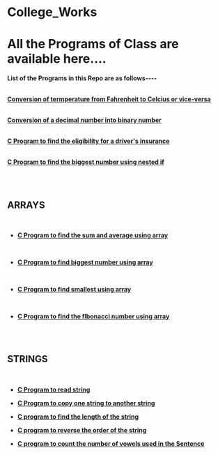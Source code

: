 # College_Works
<h1><b>All the Programs of Class are available here.... </b></h1>


**List of the Programs in this Repo are as follows----**
<br><br>


[**Conversion of termperature from Fahrenheit to Celcius or vice-versa**](https://github.com/Rashob/College_Works/blob/master/CONVERSION_OF_TEMP.C)
<br>
<br>

[**Conversion of a decimal number into binary number**](https://github.com/Rashob/College_Works/blob/master/CONVERSION_OF_TEMP.C)
<br>
<br>

[**C Program to find the eligibility for a driver's insurance**](https://github.com/Rashob/College_Works/blob/master/Drivers_insurance.c)
<br>
<br>

[**C Program to find the biggest number using nested if**](https://github.com/Rashob/College_Works/blob/master/Drivers_insurance.c)

<br>
<br>

## **ARRAYS**
<br>

- [**C Program to find the sum and average using array**](https://github.com/Rashob/College_Works/blob/master/ARRAY/array(sum%20and%20average%20).c)
<br>

- [**C Program to find biggest number using array**](ARRAY/biggestno.c)
<br>

- [**C Program to find smallest using array**](ARRAY/smallest.c)
<br>

- [**C Program to find the flbonacci number using array**](ARRAY/flbonacci.c)
<br>
<br>

## **STRINGS**
<br>

- [**C Program to read string**](STRING/readstring.c)

- [**C Program to copy one string to another string**](STRING/cpstring.c)

- [**C program to find the length of the string**](STRING/Lengthofstring.c)

- [**C program to reverse the order of the string**](STRING/revsrtng.c)

- [**C program to count  the number of vowels used in the Sentence**](STRING/vowel.c)
